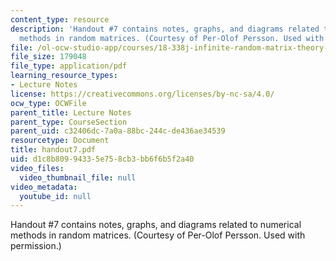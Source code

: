```yaml
---
content_type: resource
description: 'Handout #7 contains notes, graphs, and diagrams related to numerical
  methods in random matrices. (Courtesy of Per-Olof Persson. Used with permission.)'
file: /ol-ocw-studio-app/courses/18-338j-infinite-random-matrix-theory-fall-2004/d1c8b80994335e758cb3bb6f6b5f2a40_handout7.pdf
file_size: 179048
file_type: application/pdf
learning_resource_types:
- Lecture Notes
license: https://creativecommons.org/licenses/by-nc-sa/4.0/
ocw_type: OCWFile
parent_title: Lecture Notes
parent_type: CourseSection
parent_uid: c32406dc-7a0a-88bc-244c-de436ae34539
resourcetype: Document
title: handout7.pdf
uid: d1c8b809-9433-5e75-8cb3-bb6f6b5f2a40
video_files:
  video_thumbnail_file: null
video_metadata:
  youtube_id: null
---
```

Handout #7 contains notes, graphs, and diagrams related to numerical methods in random matrices. (Courtesy of Per-Olof Persson. Used with permission.)
